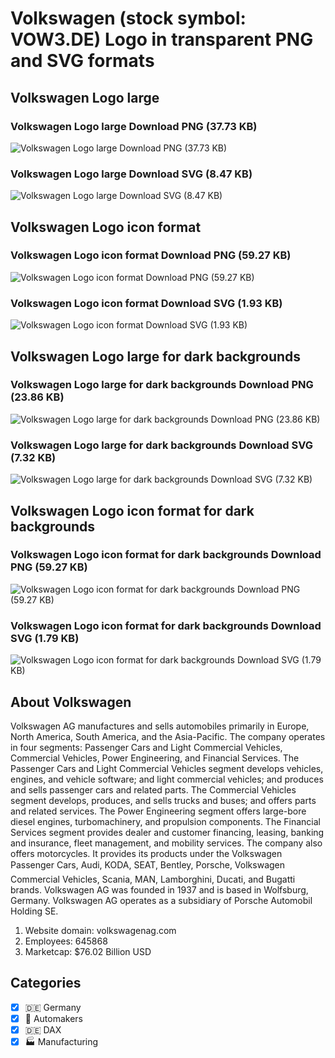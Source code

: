 # Volkswagen (stock symbol: VOW3.DE) Logo in transparent PNG and SVG formats

## Volkswagen Logo large

### Volkswagen Logo large Download PNG (37.73 KB)

![Volkswagen Logo large Download PNG (37.73 KB)](/img/orig/VOW3.DE_BIG-53acd38a.png)

### Volkswagen Logo large Download SVG (8.47 KB)

![Volkswagen Logo large Download SVG (8.47 KB)](/img/orig/VOW3.DE_BIG-7bf8a4f1.svg)

## Volkswagen Logo icon format

### Volkswagen Logo icon format Download PNG (59.27 KB)

![Volkswagen Logo icon format Download PNG (59.27 KB)](/img/orig/VOW3.DE-672bac7c.png)

### Volkswagen Logo icon format Download SVG (1.93 KB)

![Volkswagen Logo icon format Download SVG (1.93 KB)](/img/orig/VOW3.DE-393cdf24.svg)

## Volkswagen Logo large for dark backgrounds

### Volkswagen Logo large for dark backgrounds Download PNG (23.86 KB)

![Volkswagen Logo large for dark backgrounds Download PNG (23.86 KB)](/img/orig/VOW3.DE_BIG.D-23a74d34.png)

### Volkswagen Logo large for dark backgrounds Download SVG (7.32 KB)

![Volkswagen Logo large for dark backgrounds Download SVG (7.32 KB)](/img/orig/VOW3.DE_BIG.D-ed73aeb8.svg)

## Volkswagen Logo icon format for dark backgrounds

### Volkswagen Logo icon format for dark backgrounds Download PNG (59.27 KB)

![Volkswagen Logo icon format for dark backgrounds Download PNG (59.27 KB)](/img/orig/VOW3.DE.D-df60d905.png)

### Volkswagen Logo icon format for dark backgrounds Download SVG (1.79 KB)

![Volkswagen Logo icon format for dark backgrounds Download SVG (1.79 KB)](/img/orig/VOW3.DE.D-29e34cb0.svg)

## About Volkswagen

Volkswagen AG manufactures and sells automobiles primarily in Europe, North America, South America, and the Asia-Pacific. The company operates in four segments: Passenger Cars and Light Commercial Vehicles, Commercial Vehicles, Power Engineering, and Financial Services. The Passenger Cars and Light Commercial Vehicles segment develops vehicles, engines, and vehicle software; and light commercial vehicles; and produces and sells passenger cars and related parts. The Commercial Vehicles segment develops, produces, and sells trucks and buses; and offers parts and related services. The Power Engineering segment offers large-bore diesel engines, turbomachinery, and propulsion components. The Financial Services segment provides dealer and customer financing, leasing, banking and insurance, fleet management, and mobility services. The company also offers motorcycles. It provides its products under the Volkswagen Passenger Cars, Audi, KODA, SEAT, Bentley, Porsche, Volkswagen Commercial Vehicles, Scania, MAN, Lamborghini, Ducati, and Bugatti brands. Volkswagen AG was founded in 1937 and is based in Wolfsburg, Germany. Volkswagen AG operates as a subsidiary of Porsche Automobil Holding SE.

1. Website domain: volkswagenag.com
2. Employees: 645868
3. Marketcap: $76.02 Billion USD


## Categories
- [x] 🇩🇪 Germany
- [x] 🚗 Automakers
- [x] 🇩🇪 DAX
- [x] 🏭 Manufacturing
